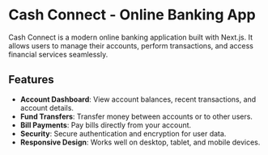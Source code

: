 # Cash Connect - Online Banking App

Cash Connect is a modern online banking application built with Next.js. It allows users to manage their accounts, perform transactions, and access financial services seamlessly.

## Features

- **Account Dashboard**: View account balances, recent transactions, and account details.
- **Fund Transfers**: Transfer money between accounts or to other users.
- **Bill Payments**: Pay bills directly from your account.
- **Security**: Secure authentication and encryption for user data.
- **Responsive Design**: Works well on desktop, tablet, and mobile devices.
